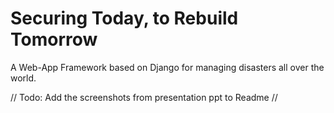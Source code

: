 # Securing Today, to Rebuild Tomorrow 


A Web-App Framework based on Django for managing disasters all over the world.


// Todo: Add the screenshots from presentation ppt to Readme //
